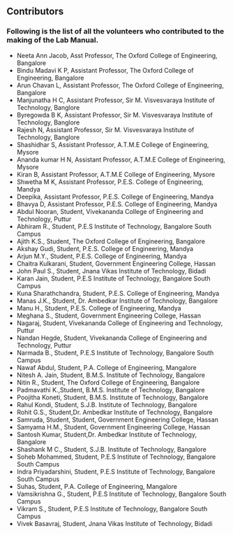 ## Contributors

### Following is the list of all the volunteers who contributed to the making of the Lab Manual.

* Neeta Ann Jacob, Asst Professor, The Oxford College of Engineering, Bangalore
* Bindu Madavi K P, Assistant Professor, The Oxford College of Engineering, Bangalore
* Arun Chavan L, Assistant Professor, The Oxford College of Engineering, Bangalore
* Manjunatha H C, Assistant Professor, Sir M. Visvesvaraya Institute of Technology, Banglore
* Byregowda B K, Assistant Professor, Sir M. Visvesvaraya Institute of Technology, Banglore
* Rajesh N, Assistant Professor, Sir M. Visvesvaraya Institute of Technology, Banglore
* Shashidhar S, Assistant Professor, A.T.M.E College of Engineering, Mysore
* Ananda kumar H N, Assistant Professor, A.T.M.E College of Engineering, Mysore
* Kiran B, Assistant Professor, A.T.M.E College of Engineering, Mysore
* Shwetha M K, Assistant Professor, P.E.S. College of Engineering, Mandya
* Deepika, Assistant Professor, P.E.S. College of Engineering, Mandya
* Bhavya D, Assistant Professor, P.E.S. College of Engineering, Mandya
* Abdul Nooran, Student, Vivekananda College of Engineering and Technology, Puttur
* Abhiram R., Student, P.E.S Institute of Technology, Bangalore South Campus
* Ajith K.S., Student, The Oxford College of Engineering, Bangalore
* Akshay Gudi, Student, P.E.S. College of Engineering, Mandya
* Arjun M.Y., Student, P.E.S. College of Engineering, Mandya
* Chaitra Kulkarani, Student, Government Engineering College, Hassan
* John Paul S., Student, Jnana Vikas Institute of Technology, Bidadi
* Karan Jain, Student, P.E.S Institute of Technology, Bangalore South Campus
* Kuna Sharathchandra, Student, P.E.S. College of Engineering, Mandya
* Manas J.K., Student, Dr. Ambedkar Institute of Technology, Bangalore
* Manu H., Student, P.E.S. College of Engineering, Mandya
* Meghana S., Student, Government Engineering College, Hassan
* Nagaraj, Student, Vivekananda College of Engineering and Technology, Puttur
* Nandan Hegde, Student, Vivekananda College of Engineering and Technology, Puttur
* Narmada B., Student, P.E.S Institute of Technology, Bangalore South Campus
* Nawaf Abdul, Student, P.A. College of Engineering, Mangalore
* Nitesh A. Jain, Student, B.M.S. Institute of Technology, Bangalore
* Nitin R., Student,  The Oxford College of Engineering, Bangalore
* Padmavathi K.,Student, B.M.S. Institute of Technology, Bangalore
* Poojitha Koneti, Student, B.M.S. Institute of Technology, Bangalore
* Rahul Kondi, Student, S.J.B. Institute of Technology, Bangalore
* Rohit G.S., Student,Dr. Ambedkar Institute of Technology, Bangalore
* Samruda, Student, Student, Government Engineering College, Hassan
* Samyama H.M., Student, Government Engineering College, Hassan
* Santosh Kumar, Student,Dr. Ambedkar Institute of Technology, Bangalore
* Shashank M C., Student, S.J.B. Institute of Technology, Bangalore
* Soheb Mohammed, Student, P.E.S Institute of Technology, Bangalore South Campus
* Indra Priyadarshini, Student, P.E.S Institute of Technology, Bangalore South Campus
* Suhas, Student, P.A. College of Engineering, Mangalore
* Vamsikrishna G., Student, P.E.S Institute of Technology, Bangalore South Campus
* Vikram S., Student, P.E.S Institute of Technology, Bangalore South Campus
* Vivek Basavraj, Student, Jnana Vikas Institute of Technology, Bidadi
 
